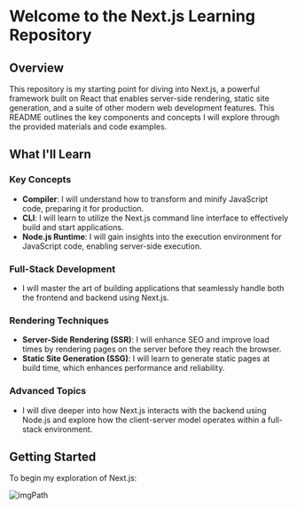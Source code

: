 # Welcome to the Next.js Learning Repository

## Overview
This repository is my starting point for diving into Next.js, a powerful framework built on React that enables server-side rendering, static site generation, and a suite of other modern web development features. This README outlines the key components and concepts I will explore through the provided materials and code examples.

## What I'll Learn

### Key Concepts
- **Compiler**: I will understand how to transform and minify JavaScript code, preparing it for production.
- **CLI**: I will learn to utilize the Next.js command line interface to effectively build and start applications.
- **Node.js Runtime**: I will gain insights into the execution environment for JavaScript code, enabling server-side execution.

### Full-Stack Development
- I will master the art of building applications that seamlessly handle both the frontend and backend using Next.js.

### Rendering Techniques
- **Server-Side Rendering (SSR)**: I will enhance SEO and improve load times by rendering pages on the server before they reach the browser.
- **Static Site Generation (SSG)**: I will learn to generate static pages at build time, which enhances performance and reliability.

### Advanced Topics
- I will dive deeper into how Next.js interacts with the backend using Node.js and explore how the client-server model operates within a full-stack environment.

## Getting Started
To begin my exploration of Next.js:

![imgPath](./start.jpg)
